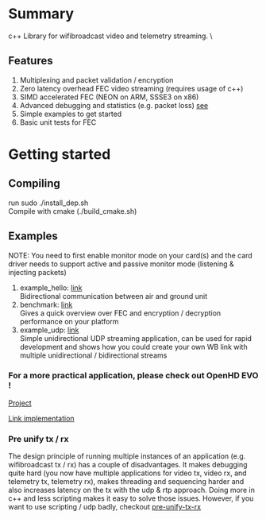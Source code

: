 # Summary
c++ Library for wifibroadcast video and telemetry streaming. \
## Features
1) Multiplexing and packet validation / encryption
2) Zero latency overhead FEC video streaming (requires usage of c++)
3) SIMD accelerated FEC (NEON on ARM, SSSE3 on x86)
4) Advanced debugging and statistics (e.g. packet loss) [see](https://github.com/OpenHD/wifibroadcast/blob/master/src/WBTxRx.h#L121)
5) Simple examples to get started
6) Basic unit tests for FEC

# Getting started
## Compiling
run sudo ./install_dep.sh \
Compile with cmake (./build_cmake.sh)

## Examples
NOTE: You need to first enable monitor mode on your card(s) and the card driver
needs to support active and passive monitor mode (listening & injecting packets)
1) example_hello: [link](https://github.com/OpenHD/wifibroadcast/blob/master/executables/example_hello.cpp) \
    Bidirectional communication between air and ground unit 
2) benchmark: [link](https://github.com/OpenHD/wifibroadcast/blob/master/executables/benchmark.cpp) \
    Gives a quick overview over FEC and encryption / decryption performance on your platform 
3) example_udp: [link](https://github.com/OpenHD/wifibroadcast/blob/master/executables/example_udp.cpp) \
    Simple unidirectional UDP streaming application, can be used for
    rapid development and shows how you could create your own WB link with 
    multiple unidirectional / bidirectional streams 
### For a more practical application, please check out OpenHD EVO !
[Project](https://github.com/OpenHD/OpenHD/blob/2.3-evo/OpenHD/ohd_interface/inc/wb_link.h#L31)

[Link implementation](https://github.com/OpenHD/OpenHD/blob/2.3-evo/OpenHD/ohd_interface/inc/wb_link.h#L31)

### Pre unify tx / rx
The design principle of running multiple instances of an application (e.g. wifibroadcast tx / rx) 
has a couple of disadvantages. 
It makes debugging quite hard (you now have multiple applications for video tx, video rx, and telemetry tx, telemetry rx),
makes threading and sequencing harder and also increases latency on the tx with the udp & rtp approach.
Doing more in c++ and less scripting makes it easy to solve those issues.
However, if you want to use scripting / udp badly, checkout [pre-unify-tx-rx](https://github.com/OpenHD/wifibroadcast/tree/pre-unify-tx-rx)
